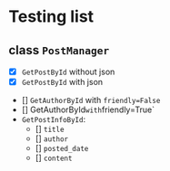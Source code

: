 # Testing list

## class `PostManager`
- [x] `GetPostById` without json
- [x] `GetPostById` with json
- [] `GetAuthorById` with `friendly=False`
- [] GetAuthorById` with `friendly=True`
- `GetPostInfoById`:
    - [] `title`
    - [] `author`
    - [] `posted_date`
    - [] `content`